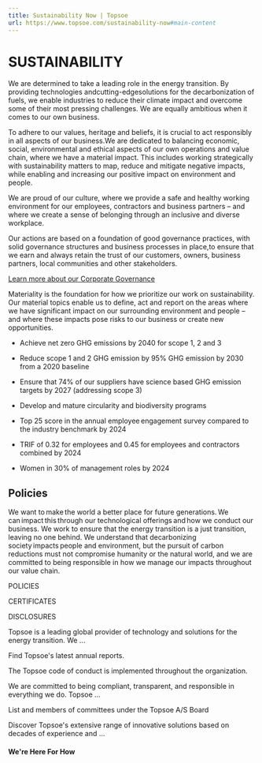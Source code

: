 ```yaml
---
title: Sustainability Now | Topsoe
url: https://www.topsoe.com/sustainability-now#main-content
---
```


# SUSTAINABILITY

We are determined to take a leading role in the energy transition. By providing technologies andcutting-edgesolutions for the decarbonization of fuels, we enable industries to reduce their climate impact and overcome some of their most pressing challenges. We are equally ambitious when it comes to our own business.

To adhere to our values, heritage and beliefs, it is crucial to act responsibly in all aspects of our business.We are dedicated to balancing economic, social, environmental and ethical aspects of our own operations and value chain, where we have a material impact. This includes working strategically with sustainability matters to map, reduce and mitigate negative impacts, while enabling and increasing our positive impact on environment and people.

We are proud of our culture, where we provide a safe and healthy working environment for our employees, contractors and business partners – and where we create a sense of belonging through an inclusive and diverse workplace.

Our actions are based on a foundation of good governance practices, with solid governance structures and business processes in place,to ensure that we earn and always retain the trust of our customers, owners, business partners, local communities and other stakeholders.

[Learn more about our Corporate Governance](/our-resources/corporate/corporate-governance)

Materiality is the foundation for how we prioritize our work on sustainability. Our material topics enable us to define, act and report on the areas where we have significant impact on our surrounding environment and people – and where these impacts pose risks to our business or create new opportunities.

- Achieve net zero GHG emissions by 2040 for scope 1, 2 and 3

- Reduce scope 1 and 2 GHG emission by 95% GHG emission by 2030 from a 2020 baseline

- Ensure that 74% of our suppliers have science based GHG emission targets by 2027 (addressing scope 3)

- Develop and mature circularity and biodiversity programs

- Top 25 score in the annual employee engagement survey compared to the industry benchmark by 2024

- TRIF of 0.32 for employees and 0.45 for employees and contractors combined by 2024

- Women in 30% of management roles by 2024

## Policies

We want to make the world a better place for future generations. We can impact this through our technological offerings and how we conduct our business. We work to ensure that the energy transition is a just transition, leaving no one behind. We understand that decarbonizing society impacts people and environment, but the pursuit of carbon reductions must not compromise humanity or the natural world, and we are committed to being responsible in how we manage our impacts throughout our value chain.

POLICIES

CERTIFICATES

DISCLOSURES

Topsoe is a leading global provider of technology and solutions for the energy transition. We ...

Find Topsoe's latest annual reports.

The Topsoe code of conduct is implemented throughout the organization.

We are committed to being compliant, transparent, and responsible in everything we do. Topsoe ...

List and members of committees under the Topsoe A/S Board

Discover Topsoe's extensive range of innovative solutions based on decades of experience and ...

#### We're Here For How